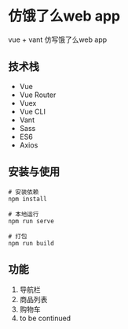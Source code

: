 # 仿饿了么web app

vue + vant 仿写饿了么web app

## 技术栈
- Vue 
- Vue Router
- Vuex 
- Vue CLI
- Vant
- Sass 
- ES6
- Axios


## 安装与使用
```shell
# 安装依赖
npm install

# 本地运行
npm run serve 	

# 打包
npm run build		
```

## 功能
1. 导航栏
2. 商品列表
3. 购物车
4. to be continued


